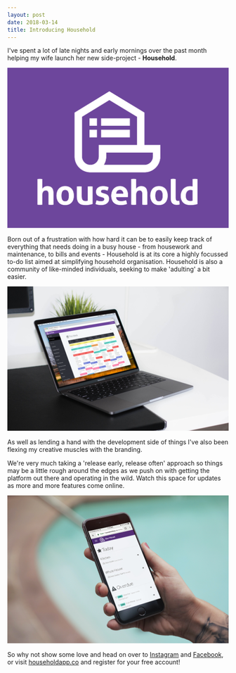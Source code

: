 ```yaml
---
layout: post
date: 2018-03-14
title: Introducing Household
---
```


I've spent a lot of late nights and early mornings over the past month helping my wife launch her new side-project - **Household**.

![](/assets/img/household/logo.png)

Born out of a frustration with how hard it can be to easily keep track of everything that needs doing in a busy house - from housework and maintenance, to bills and events - Household is at its core a highly focussed to-do list aimed at simplifying household organisation.  Household is also a community of like-minded individuals, seeking to make 'adulting' a bit easier.

![](/assets/img/household/laptop.png)

As well as lending a hand with the development side of things I've also been flexing my creative muscles with the branding.

We're very much taking a 'release early, release often' approach so things may be a little rough around the edges as we push on with getting the platform out there and operating in the wild. Watch this space for updates as more and more features come online.

![](/assets/img/household/mobile.jpg)

So why not show some love and head on over to [Instagram](https://instagram.com/householdapp.co) and [Facebook](https://facebook.com/householdapp.co), or visit [householdapp.co](https://householdapp.co) and register for your free account!
